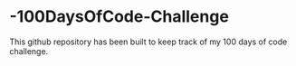 # -100DaysOfCode-Challenge
This github repository has been built to keep track of my 100 days of code challenge. 
